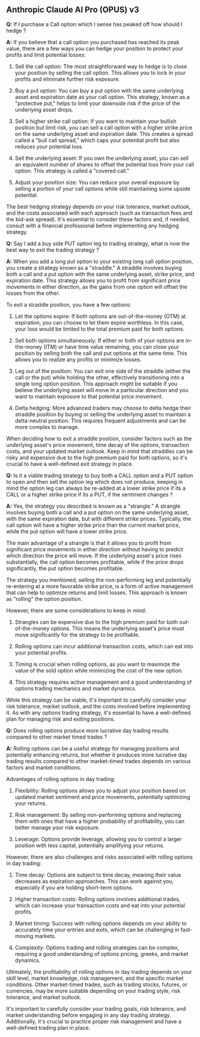 ## Anthropic Claude AI Pro (OPUS) v3

**Q:** If I purchase a Call option which I sense has peaked off how should I hedge ?

**A:** If you believe that a call option you purchased has reached its peak value, there are a few ways you can hedge your position to protect your profits and limit potential losses:

1. Sell the call option: The most straightforward way to hedge is to close your position by selling the call option. This allows you to lock in your profits and eliminate further risk exposure.

2. Buy a put option: You can buy a put option with the same underlying asset and expiration date as your call option. This strategy, known as a "protective put," helps to limit your downside risk if the price of the underlying asset drops.

3. Sell a higher strike call option: If you want to maintain your bullish position but limit risk, you can sell a call option with a higher strike price on the same underlying asset and expiration date. This creates a spread called a "bull call spread," which caps your potential profit but also reduces your potential loss.

4. Sell the underlying asset: If you own the underlying asset, you can sell an equivalent number of shares to offset the potential loss from your call option. This strategy is called a "covered call."

5. Adjust your position size: You can reduce your overall exposure by selling a portion of your call options while still maintaining some upside potential.

The best hedging strategy depends on your risk tolerance, market outlook, and the costs associated with each approach (such as transaction fees and the bid-ask spread). It's essential to consider these factors and, if needed, consult with a financial professional before implementing any hedging strategy.

**Q:** Say I add a buy side PUT option leg to trading strategy, what is now the best way to exit the trading strategy ?

**A:** When you add a long put option to your existing long call option position, you create a strategy known as a "straddle." A straddle involves buying both a call and a put option with the same underlying asset, strike price, and expiration date. This strategy allows you to profit from significant price movements in either direction, as the gains from one option will offset the losses from the other.

To exit a straddle position, you have a few options:

1. Let the options expire: If both options are out-of-the-money (OTM) at expiration, you can choose to let them expire worthless. In this case, your loss would be limited to the total premium paid for both options.

2. Sell both options simultaneously: If either or both of your options are in-the-money (ITM) or have time value remaining, you can close your position by selling both the call and put options at the same time. This allows you to realize any profits or minimize losses.

3. Leg out of the position: You can exit one side of the straddle (either the call or the put) while holding the other, effectively transitioning into a single long option position. This approach might be suitable if you believe the underlying asset will move in a particular direction and you want to maintain exposure to that potential price movement.

4. Delta hedging: More advanced traders may choose to delta hedge their straddle position by buying or selling the underlying asset to maintain a delta-neutral position. This requires frequent adjustments and can be more complex to manage.

When deciding how to exit a straddle position, consider factors such as the underlying asset's price movement, time decay of the options, transaction costs, and your updated market outlook. Keep in mind that straddles can be risky and expensive due to the high premium paid for both options, so it's crucial to have a well-defined exit strategy in place.

**Q:** Is it a viable trading strategy to buy both a CALL option and a PUT option to open and then sell the option leg which does not produce, keeping in mind the option leg can always be re-added at a lower strike price if its a CALL or a higher strike price if its a PUT, if the sentiment changes ?

**A:** Yes, the strategy you described is known as a "strangle." A strangle involves buying both a call and a put option on the same underlying asset, with the same expiration date, but with different strike prices. Typically, the call option will have a higher strike price than the current market price, while the put option will have a lower strike price.

The main advantage of a strangle is that it allows you to profit from significant price movements in either direction without having to predict which direction the price will move. If the underlying asset's price rises substantially, the call option becomes profitable, while if the price drops significantly, the put option becomes profitable.

The strategy you mentioned, selling the non-performing leg and potentially re-entering at a more favorable strike price, is a form of active management that can help to optimize returns and limit losses. This approach is known as "rolling" the option position.

However, there are some considerations to keep in mind:

1. Strangles can be expensive due to the high premium paid for both out-of-the-money options. This means the underlying asset's price must move significantly for the strategy to be profitable.

2. Rolling options can incur additional transaction costs, which can eat into your potential profits.

3. Timing is crucial when rolling options, as you want to maximize the value of the sold option while minimizing the cost of the new option.

4. This strategy requires active management and a good understanding of options trading mechanics and market dynamics.

While this strategy can be viable, it's important to carefully consider your risk tolerance, market outlook, and the costs involved before implementing it. As with any options trading strategy, it's essential to have a well-defined plan for managing risk and exiting positions.

**Q:** Does rolling options produce more lucrative day trading results compared to other market timed trades ?

**A:** Rolling options can be a useful strategy for managing positions and potentially enhancing returns, but whether it produces more lucrative day trading results compared to other market-timed trades depends on various factors and market conditions.

Advantages of rolling options in day trading:

1. Flexibility: Rolling options allows you to adjust your position based on updated market sentiment and price movements, potentially optimizing your returns.

2. Risk management: By selling non-performing options and replacing them with ones that have a higher probability of profitability, you can better manage your risk exposure.

3. Leverage: Options provide leverage, allowing you to control a larger position with less capital, potentially amplifying your returns.

However, there are also challenges and risks associated with rolling options in day trading:

1. Time decay: Options are subject to time decay, meaning their value decreases as expiration approaches. This can work against you, especially if you are holding short-term options.

2. Higher transaction costs: Rolling options involves additional trades, which can increase your transaction costs and eat into your potential profits.

3. Market timing: Success with rolling options depends on your ability to accurately time your entries and exits, which can be challenging in fast-moving markets.

4. Complexity: Options trading and rolling strategies can be complex, requiring a good understanding of options pricing, greeks, and market dynamics.

Ultimately, the profitability of rolling options in day trading depends on your skill level, market knowledge, risk management, and the specific market conditions. Other market-timed trades, such as trading stocks, futures, or currencies, may be more suitable depending on your trading style, risk tolerance, and market outlook.

It's important to carefully consider your trading goals, risk tolerance, and market understanding before engaging in any day trading strategy. Additionally, it's crucial to practice proper risk management and have a well-defined trading plan in place.
